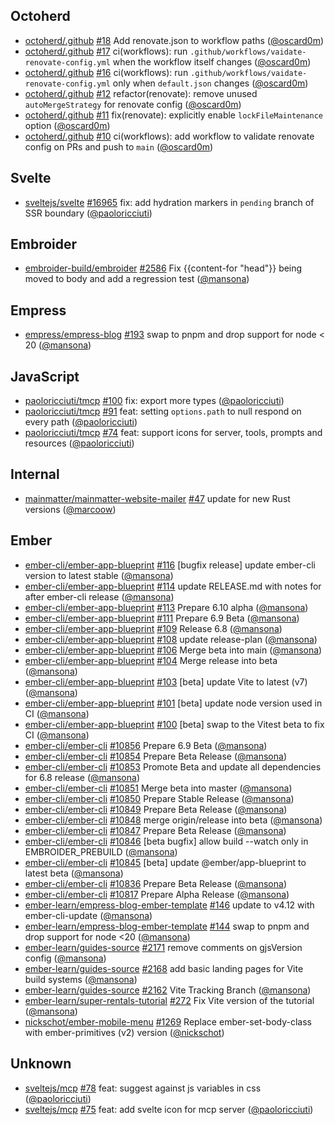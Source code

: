 ## Octoherd

- [octoherd/.github] [#18](https://github.com/octoherd/.github/pull/18) Add renovate.json to workflow paths ([@oscard0m])
- [octoherd/.github] [#17](https://github.com/octoherd/.github/pull/17) ci(workflows): run `.github/workflows/vaidate-renovate-config.yml` when the workflow itself changes ([@oscard0m])
- [octoherd/.github] [#16](https://github.com/octoherd/.github/pull/16) ci(workflows): run `.github/workflows/vaidate-renovate-config.yml` only when `default.json` changes ([@oscard0m])
- [octoherd/.github] [#12](https://github.com/octoherd/.github/pull/12) refactor(renovate): remove unused `autoMergeStrategy` for renovate config ([@oscard0m])
- [octoherd/.github] [#11](https://github.com/octoherd/.github/pull/11) fix(renovate): explicitly enable `lockFileMaintenance` option ([@oscard0m])
- [octoherd/.github] [#10](https://github.com/octoherd/.github/pull/10) ci(workflows): add workflow to validate renovate config on PRs and push to `main` ([@oscard0m])

## Svelte

- [sveltejs/svelte] [#16965](https://github.com/sveltejs/svelte/pull/16965) fix: add hydration markers in `pending` branch of SSR boundary ([@paoloricciuti])

## Embroider

- [embroider-build/embroider] [#2586](https://github.com/embroider-build/embroider/pull/2586) Fix {{content-for "head"}} being moved to body and add a regression test ([@mansona])

## Empress

- [empress/empress-blog] [#193](https://github.com/empress/empress-blog/pull/193) swap to pnpm and drop support for node < 20 ([@mansona])

## JavaScript

- [paoloricciuti/tmcp] [#100](https://github.com/paoloricciuti/tmcp/pull/100) fix: export more types ([@paoloricciuti])
- [paoloricciuti/tmcp] [#91](https://github.com/paoloricciuti/tmcp/pull/91) feat: setting `options.path` to null respond on every path ([@paoloricciuti])
- [paoloricciuti/tmcp] [#74](https://github.com/paoloricciuti/tmcp/pull/74) feat: support icons for server, tools, prompts and resources ([@paoloricciuti])

## Internal

- [mainmatter/mainmatter-website-mailer] [#47](https://github.com/mainmatter/mainmatter-website-mailer/pull/47) update for new Rust versions ([@marcoow])

## Ember

- [ember-cli/ember-app-blueprint] [#116](https://github.com/ember-cli/ember-app-blueprint/pull/116) [bugfix release] update ember-cli version to latest stable ([@mansona])
- [ember-cli/ember-app-blueprint] [#114](https://github.com/ember-cli/ember-app-blueprint/pull/114) update RELEASE.md with notes for after ember-cli release ([@mansona])
- [ember-cli/ember-app-blueprint] [#113](https://github.com/ember-cli/ember-app-blueprint/pull/113) Prepare 6.10 alpha ([@mansona])
- [ember-cli/ember-app-blueprint] [#111](https://github.com/ember-cli/ember-app-blueprint/pull/111) Prepare 6.9 Beta ([@mansona])
- [ember-cli/ember-app-blueprint] [#109](https://github.com/ember-cli/ember-app-blueprint/pull/109) Release 6.8 ([@mansona])
- [ember-cli/ember-app-blueprint] [#108](https://github.com/ember-cli/ember-app-blueprint/pull/108) update release-plan ([@mansona])
- [ember-cli/ember-app-blueprint] [#106](https://github.com/ember-cli/ember-app-blueprint/pull/106) Merge beta into main ([@mansona])
- [ember-cli/ember-app-blueprint] [#104](https://github.com/ember-cli/ember-app-blueprint/pull/104) Merge release into beta ([@mansona])
- [ember-cli/ember-app-blueprint] [#103](https://github.com/ember-cli/ember-app-blueprint/pull/103) [beta] update Vite to latest (v7) ([@mansona])
- [ember-cli/ember-app-blueprint] [#101](https://github.com/ember-cli/ember-app-blueprint/pull/101) [beta] update node version used in CI ([@mansona])
- [ember-cli/ember-app-blueprint] [#100](https://github.com/ember-cli/ember-app-blueprint/pull/100) [beta] swap to the Vitest beta to fix CI ([@mansona])
- [ember-cli/ember-cli] [#10856](https://github.com/ember-cli/ember-cli/pull/10856) Prepare 6.9 Beta ([@mansona])
- [ember-cli/ember-cli] [#10854](https://github.com/ember-cli/ember-cli/pull/10854) Prepare Beta Release ([@mansona])
- [ember-cli/ember-cli] [#10853](https://github.com/ember-cli/ember-cli/pull/10853) Promote Beta and update all dependencies for 6.8 release ([@mansona])
- [ember-cli/ember-cli] [#10851](https://github.com/ember-cli/ember-cli/pull/10851) Merge beta into master ([@mansona])
- [ember-cli/ember-cli] [#10850](https://github.com/ember-cli/ember-cli/pull/10850) Prepare Stable Release ([@mansona])
- [ember-cli/ember-cli] [#10849](https://github.com/ember-cli/ember-cli/pull/10849) Prepare Beta Release ([@mansona])
- [ember-cli/ember-cli] [#10848](https://github.com/ember-cli/ember-cli/pull/10848) merge origin/release into beta ([@mansona])
- [ember-cli/ember-cli] [#10847](https://github.com/ember-cli/ember-cli/pull/10847) Prepare Beta Release ([@mansona])
- [ember-cli/ember-cli] [#10846](https://github.com/ember-cli/ember-cli/pull/10846) [beta bugfix] allow build --watch only in EMBROIDER_PREBUILD ([@mansona])
- [ember-cli/ember-cli] [#10845](https://github.com/ember-cli/ember-cli/pull/10845) [beta] update @ember/app-blueprint to latest beta ([@mansona])
- [ember-cli/ember-cli] [#10836](https://github.com/ember-cli/ember-cli/pull/10836) Prepare Beta Release ([@mansona])
- [ember-cli/ember-cli] [#10817](https://github.com/ember-cli/ember-cli/pull/10817) Prepare Alpha Release ([@mansona])
- [ember-learn/empress-blog-ember-template] [#146](https://github.com/ember-learn/empress-blog-ember-template/pull/146) update to v4.12 with ember-cli-update ([@mansona])
- [ember-learn/empress-blog-ember-template] [#144](https://github.com/ember-learn/empress-blog-ember-template/pull/144) swap to pnpm and drop support for node <20 ([@mansona])
- [ember-learn/guides-source] [#2171](https://github.com/ember-learn/guides-source/pull/2171) remove comments on gjsVersion config ([@mansona])
- [ember-learn/guides-source] [#2168](https://github.com/ember-learn/guides-source/pull/2168) add basic landing pages for Vite build systems ([@mansona])
- [ember-learn/guides-source] [#2162](https://github.com/ember-learn/guides-source/pull/2162) Vite Tracking Branch ([@mansona])
- [ember-learn/super-rentals-tutorial] [#272](https://github.com/ember-learn/super-rentals-tutorial/pull/272) Fix Vite version of the tutorial ([@mansona])
- [nickschot/ember-mobile-menu] [#1269](https://github.com/nickschot/ember-mobile-menu/pull/1269) Replace ember-set-body-class with ember-primitives (v2) version ([@nickschot])

## Unknown

- [sveltejs/mcp] [#78](https://github.com/sveltejs/mcp/pull/78) feat: suggest against js variables in css ([@paoloricciuti])
- [sveltejs/mcp] [#75](https://github.com/sveltejs/mcp/pull/75) feat: add svelte icon for mcp server ([@paoloricciuti])

[@mansona]: https://github.com/mansona
[@marcoow]: https://github.com/marcoow
[@nickschot]: https://github.com/nickschot
[@oscard0m]: https://github.com/oscard0m
[@paoloricciuti]: https://github.com/paoloricciuti
[ember-cli/ember-app-blueprint]: https://github.com/ember-cli/ember-app-blueprint
[ember-cli/ember-cli]: https://github.com/ember-cli/ember-cli
[ember-learn/empress-blog-ember-template]: https://github.com/ember-learn/empress-blog-ember-template
[ember-learn/guides-source]: https://github.com/ember-learn/guides-source
[ember-learn/super-rentals-tutorial]: https://github.com/ember-learn/super-rentals-tutorial
[embroider-build/embroider]: https://github.com/embroider-build/embroider
[empress/empress-blog]: https://github.com/empress/empress-blog
[mainmatter/mainmatter-website-mailer]: https://github.com/mainmatter/mainmatter-website-mailer
[nickschot/ember-mobile-menu]: https://github.com/nickschot/ember-mobile-menu
[octoherd/.github]: https://github.com/octoherd/.github
[paoloricciuti/tmcp]: https://github.com/paoloricciuti/tmcp
[sveltejs/mcp]: https://github.com/sveltejs/mcp
[sveltejs/svelte]: https://github.com/sveltejs/svelte
